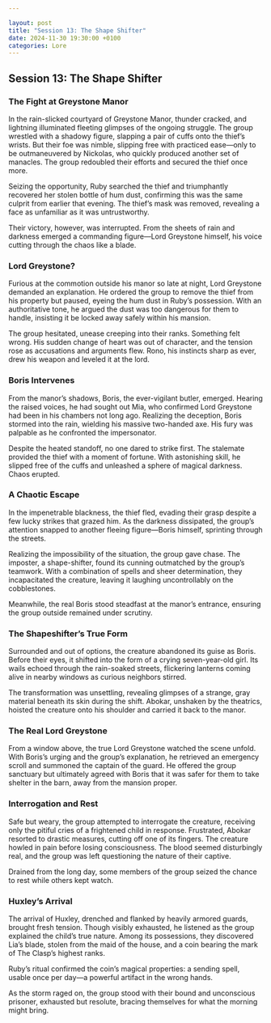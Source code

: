 ```yaml
---

layout: post  
title: "Session 13: The Shape Shifter"  
date: 2024-11-30 19:30:00 +0100  
categories: Lore  
---
```


## **Session 13: The Shape Shifter**

### **The Fight at Greystone Manor**

In the rain-slicked courtyard of Greystone Manor, thunder cracked, and lightning illuminated fleeting glimpses of the ongoing struggle. The group wrestled with a shadowy figure, slapping a pair of cuffs onto the thief’s wrists. But their foe was nimble, slipping free with practiced ease—only to be outmaneuvered by Nickolas, who quickly produced another set of manacles. The group redoubled their efforts and secured the thief once more.  

Seizing the opportunity, Ruby searched the thief and triumphantly recovered her stolen bottle of hum dust, confirming this was the same culprit from earlier that evening. The thief’s mask was removed, revealing a face as unfamiliar as it was untrustworthy.  

Their victory, however, was interrupted. From the sheets of rain and darkness emerged a commanding figure—Lord Greystone himself, his voice cutting through the chaos like a blade.  

### **Lord Greystone?**

Furious at the commotion outside his manor so late at night, Lord Greystone demanded an explanation. He ordered the group to remove the thief from his property but paused, eyeing the hum dust in Ruby’s possession. With an authoritative tone, he argued the dust was too dangerous for them to handle, insisting it be locked away safely within his mansion.  

The group hesitated, unease creeping into their ranks. Something felt wrong. His sudden change of heart was out of character, and the tension rose as accusations and arguments flew. Rono, his instincts sharp as ever, drew his weapon and leveled it at the lord.  

### **Boris Intervenes**

From the manor’s shadows, Boris, the ever-vigilant butler, emerged. Hearing the raised voices, he had sought out Mia, who confirmed Lord Greystone had been in his chambers not long ago. Realizing the deception, Boris stormed into the rain, wielding his massive two-handed axe. His fury was palpable as he confronted the impersonator.  

Despite the heated standoff, no one dared to strike first. The stalemate provided the thief with a moment of fortune. With astonishing skill, he slipped free of the cuffs and unleashed a sphere of magical darkness. Chaos erupted.  

### **A Chaotic Escape**

In the impenetrable blackness, the thief fled, evading their grasp despite a few lucky strikes that grazed him. As the darkness dissipated, the group’s attention snapped to another fleeing figure—Boris himself, sprinting through the streets.  

Realizing the impossibility of the situation, the group gave chase. The imposter, a shape-shifter, found its cunning outmatched by the group’s teamwork. With a combination of spells and sheer determination, they incapacitated the creature, leaving it laughing uncontrollably on the cobblestones.  

Meanwhile, the real Boris stood steadfast at the manor’s entrance, ensuring the group outside remained under scrutiny.  

### **The Shapeshifter’s True Form**

Surrounded and out of options, the creature abandoned its guise as Boris. Before their eyes, it shifted into the form of a crying seven-year-old girl. Its wails echoed through the rain-soaked streets, flickering lanterns coming alive in nearby windows as curious neighbors stirred.  

The transformation was unsettling, revealing glimpses of a strange, gray material beneath its skin during the shift. Abokar, unshaken by the theatrics, hoisted the creature onto his shoulder and carried it back to the manor.  

### **The Real Lord Greystone**

From a window above, the true Lord Greystone watched the scene unfold. With Boris’s urging and the group’s explanation, he retrieved an emergency scroll and summoned the captain of the guard. He offered the group sanctuary but ultimately agreed with Boris that it was safer for them to take shelter in the barn, away from the mansion proper.  

### **Interrogation and Rest**

Safe but weary, the group attempted to interrogate the creature, receiving only the pitiful cries of a frightened child in response. Frustrated, Abokar resorted to drastic measures, cutting off one of its fingers. The creature howled in pain before losing consciousness. The blood seemed disturbingly real, and the group was left questioning the nature of their captive.  

Drained from the long day, some members of the group seized the chance to rest while others kept watch.  

### **Huxley’s Arrival**

The arrival of Huxley, drenched and flanked by heavily armored guards, brought fresh tension. Though visibly exhausted, he listened as the group explained the child’s true nature. Among its possessions, they discovered Lia’s blade, stolen from the maid of the house, and a coin bearing the mark of The Clasp’s highest ranks.  

Ruby’s ritual confirmed the coin’s magical properties: a sending spell, usable once per day—a powerful artifact in the wrong hands.  

As the storm raged on, the group stood with their bound and unconscious prisoner, exhausted but resolute, bracing themselves for what the morning might bring.  
